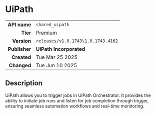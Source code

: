 # UiPath
| | |
|-:|-|
|**API name**|`shared_uipath`|
|**Tier**|Premium|
|**Version**|`releases/v1.0.1743\1.0.1743.4162`|
|**Publisher**|**UiPath Incorporated**|
|**Created**|Tue Mar 25 2025|
|**Changed**|Tue Jun 10 2025|

## Description
UiPath allows you to trigger jobs in UiPath Orchestrator. It provides the ability to initiate job runs and listen for job completion through trigger, ensuring seamless automation workflows and real-time monitoring.
